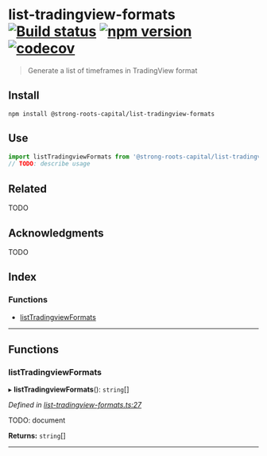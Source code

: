 
list-tradingview-formats [![Build status](https://travis-ci.org/strong-roots-capital/list-tradingview-formats.svg?branch=master)](https://travis-ci.org/strong-roots-capital/list-tradingview-formats) [![npm version](https://img.shields.io/npm/v/@strong-roots-capital/list-tradingview-formats.svg)](https://npmjs.org/package/@strong-roots-capital/list-tradingview-formats) [![codecov](https://codecov.io/gh/strong-roots-capital/list-tradingview-formats/branch/master/graph/badge.svg)](https://codecov.io/gh/strong-roots-capital/list-tradingview-formats)
=======================================================================================================================================================================================================================================================================================================================================================================================================================================================================================================================================================================

> Generate a list of timeframes in TradingView format

Install
-------

```shell
npm install @strong-roots-capital/list-tradingview-formats
```

Use
---

```typescript
import listTradingviewFormats from '@strong-roots-capital/list-tradingview-formats'
// TODO: describe usage
```

Related
-------

TODO

Acknowledgments
---------------

TODO

## Index

### Functions

* [listTradingviewFormats](#listtradingviewformats)

---

## Functions

<a id="listtradingviewformats"></a>

###  listTradingviewFormats

▸ **listTradingviewFormats**(): `string`[]

*Defined in [list-tradingview-formats.ts:27](https://github.com/strong-roots-capital/list-tradingview-formats/blob/be1586f/src/list-tradingview-formats.ts#L27)*

TODO: document

**Returns:** `string`[]

___

